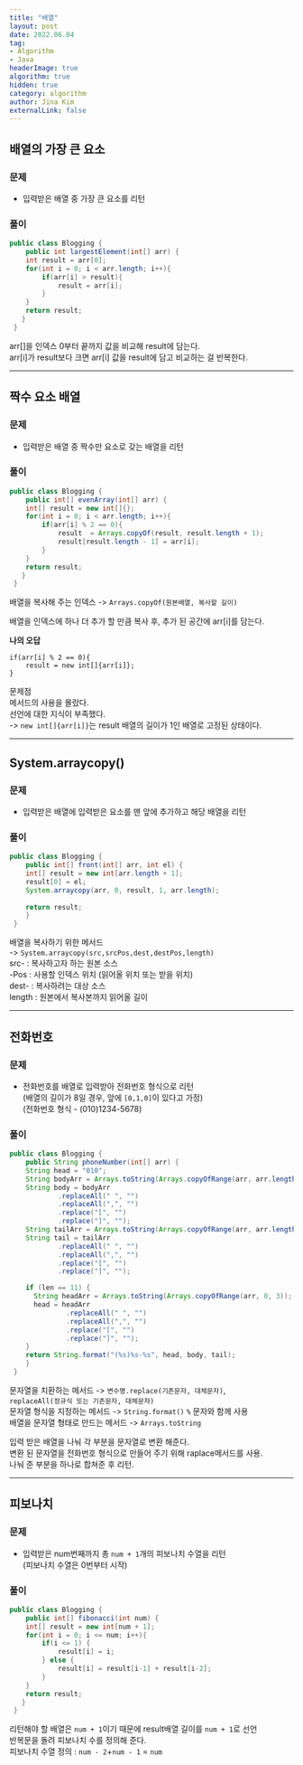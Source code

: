 ```yaml
---
title: "배열"
layout: post
date: 2022.06.04
tag:
- Algorithm
- Java
headerImage: true
algorithm: true
hidden: true 
category: algorithm
author: Jina Kim
externalLink: false
---
```


## 배열의 가장 큰 요소
### 문제  
- 입력받은 배열 중 가장 큰 요소를 리턴   

### 풀이  
```java
public class Blogging {
	public int largestElement(int[] arr) {
    int result = arr[0];
    for(int i = 0; i < arr.length; i++){
    	if(arr[i] > result){
        	result = arr[i];
        }
    }
    return result;
   }
 }
```
arr[]을 인덱스 0부터 끝까지 값을 비교해 result에 담는다.  
arr[i]가 result보다 크면 arr[i] 값을 result에 담고 비교하는 걸 반복한다.  


-----
## 짝수 요소 배열
### 문제  
- 입력받은 배열 중 짝수만 요소로 갖는 배열을 리턴  

### 풀이  
```java
public class Blogging {
	public int[] evenArray(int[] arr) {
    int[] result = new int[]{};
    for(int i = 0; i < arr.length; i++){
    	if(arr[i] % 2 == 0){
        	result  = Arrays.copyOf(result, result.length + 1);
            result[result.length - 1] = arr[i];
        }
    }
    return result;
   }
 }
```
배열을 복사해 주는 인덱스 -> `Arrays.copyOf(원본배열, 복사할 길이)`    

배열을 인덱스에 하나 더 추가 할 만큼 복사 후, 추가 된 공간에 arr[i]를 담는다.   

**나의 오답**   
```
if(arr[i] % 2 == 0){
	result = new int[]{arr[i]};
}
```
문제점  
메서드의 사용을 몰랐다.   
선언에 대한 지식이 부족했다.   
-> `new int[]{arr[i]}`는 result 배열의 길이가 1인 배열로 고정된 상태이다.  

-----
## System.arraycopy()
### 문제  
- 입력받은 배열에 입력받은 요소를 맨 앞에 추가하고 해당 배열을 리턴  

### 풀이  
```java
public class Blogging {
	public int[] front(int[] arr, int el) {
    int[] result = new int[arr.length + 1];
    result[0] = el;
    System.arraycopy(arr, 0, result, 1, arr.length);
    
    return result;
    }
 }
```
배열을 복사하기 위한 메서드   
-> `System.arraycopy(src,srcPos,dest,destPos,length)`  
src- : 복사하고자 하는 원본 소스   
-Pos : 사용할 인덱스 위치 (읽어올 위치 또는 받을 위치)    
dest- : 복사하려는 대상 소스  
length : 원본에서 복사본까지 읽어올 길이    

-----
## 전화번호
### 문제  
- 전화번호를 배열로 입력받아 전화번호 형식으로 리턴  
(배열의 길이가 8일 경우, 앞에 `[0,1,0]`이 있다고 가정)  
(전화번호 형식 -  (010)1234-5678)  

### 풀이  
```java
public class Blogging {
	public String phoneNumber(int[] arr) {
    String head = "010";
    String bodyArr = Arrays.toString(Arrays.copyOfRange(arr, arr.length - 8, arr.length - 4));
    String body = bodyArr
            .replaceAll(" ", "")
            .replaceAll(",", "")
            .replace("[", "")
            .replace("]", "");
    String tailArr = Arrays.toString(Arrays.copyOfRange(arr, arr.length - 4, arr.length));
    String tail = tailArr
            .replaceAll(" ", "")
            .replaceAll(",", "")
            .replace("[", "")
            .replace("]", "");

    if (len == 11) {
      String headArr = Arrays.toString(Arrays.copyOfRange(arr, 0, 3));
      head = headArr
              .replaceAll(" ", "")
              .replaceAll(",", "")
              .replace("[", "")
              .replace("]", "");
    }
    return String.format("(%s)%s-%s", head, body, tail);
    }
 }
```
문자열을 치환하는 메서드 -> `변수명.replace(기존문자, 대체문자)`,  
`replaceAll(정규식 또는 기존문자, 대체문자)`   
문자열 형식을 지정하는 메서드 -> `String.format()` `%` 문자와 함께 사용   
배열을 문자열 형태로 만드는 메서드 -> `Arrays.toString`   

입력 받은 배열을 나눠 각 부분을 문자열로 변환 해준다.   
변환 된 문자열을 전화번호 형식으로 만들어 주기 위해 raplace메서드를 사용.   
나눠 준 부분을 하나로 합쳐준 후 리턴.  

-----
## 피보나치
### 문제  
- 입력받은 num번째까지 총 `num + 1`개의 피보나치 수열을 리턴   
(피보나치 수열은 0번부터 시작)  

### 풀이  
```java
public class Blogging {
	public int[] fibonacci(int num) {
    int[] result = new int[num + 1];
    for(int i = 0; i <= num; i++){
    	if(i <= 1) {
    		result[i] = i;
    	} else {
        	result[i] = result[i-1] + result[i-2];
        }
    }
    return result;
   }
 }
```
리턴해야 할 배열은 `num + 1`이기 때문에 result배열 길이를 `num + 1`로 선언   
반복문을 돌려 피보나치 수를 정의해 준다.  
피보나치 수열 정의 : `num - 2`+`num - 1` = `num`  
 

 
